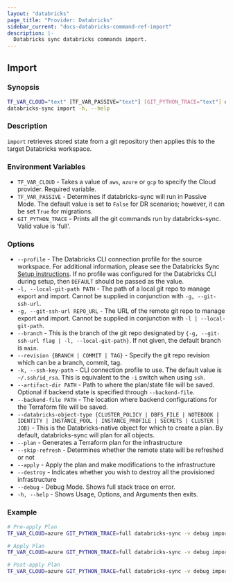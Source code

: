 ```yaml
---
layout: "databricks"
page_title: "Provider: Databricks"
sidebar_current: "docs-databricks-command-ref-import"
description: |-
  Databricks sync databricks commands import.
---
```


## Import

### Synopsis

```bash
TF_VAR_CLOUD="text" [TF_VAR_PASSIVE="text"] [GIT_PYTHON_TRACE="text"] databricks-sync import [--profile DATABRICKS_PROFILE_NAME default="DEFAULT"] {-l, --local-git-path PATH | -g --git-ssh-url REPO_URL} [--branch BRANCH_NAME] [--revision {BRANCH | COMMIT | TAG}] [-k, --ssh-key-path] --artifact-dir PATH [--backend-file PATH] [--databricks-object-type {CLUSTER_POLICY | DBFS_FILE | NOTEBOOK | IDENTITY | INSTANCE_POOL | INSTANCE_PROFILE | SECRETS | CLUSTER | JOB}] [--plan] [--skip-refresh] [--apply] [--destroy] [--debug]
databricks-sync import -h, --help
```

### Description

`import` retrieves stored state from a git repository then applies this to the target Databricks workspace.

### Environment Variables

* `TF_VAR_CLOUD` - Takes a value of `aws`, `azure` or `gcp` to specify the Cloud provider. Required variable.
* `TF_VAR_PASSIVE` - Determines if databricks-sync will run in Passive Mode. The default value is set to `False` for DR scenarios; however, it can be set `True` for migrations.
* `GIT_PYTHON_TRACE` - Prints all the git commands run by databricks-sync. Valid value is 'full'.

### Options

* `--profile` - The Databricks CLI connection profile for the  source workspace. For additional information, please see the Databricks Sync [Setup instructions](https://github.com/databrickslabs/databricks-sync/blob/master/docs/setup.md). If no profile was configured for the Databricks CLI during setup, then `DEFAULT` should be passed as the value.
* `-l, --local-git-path PATH` - The path of a local git repo to manage export and import. Cannot be supplied in conjunction with `-g, --git-ssh-url`.
* `-g, --git-ssh-url REPO_URL` - The URL of the remote git repo to manage export and import. Cannot be supplied in conjunction with `-l | --local-git-path`.
* `--branch` - This is the branch of the git repo designated by `{-g, --git-ssh-url flag | -l, --local-git-path}`. If not given, the default branch is `main`.
* `--revision {BRANCH | COMMIT | TAG}` - Specify the git repo revision which can be a branch, commit, tag.
* `-k, --ssh-key-path` - CLI connection profile to use. The default value is `~/.ssh/id_rsa`. This is equivalent to the `-i` switch when using `ssh`.
* `--artifact-dir PATH` - Path to where the plan/state file will be saved. Optional if backend state is specified through `--backend-file`.
* `--backend-file PATH` - The location where backend configurations for the Terraform file will be saved.
* `--databricks-object-type {CLUSTER_POLICY | DBFS_FILE | NOTEBOOK | IDENTITY | INSTANCE_POOL | INSTANCE_PROFILE | SECRETS | CLUSTER | JOB}` - This is the Databricks-native object for which to create a plan. By default, databricks-sync will plan for all objects.
* `--plan` - Generates a Terraform plan for the infrastructure
* `--skip-refresh` - Determines whether the remote state will be refreshed or not
* `--apply` - Apply the plan and make modifications to the infrastructure
* `--destroy` - Indicates whether you wish to destroy all the provisioned infrastructure
* `--debug` - Debug Mode. Shows full stack trace on error.
* `-h, --help` - Shows Usage, Options, and Arguments then exits.


### Example

```bash
# Pre-apply Plan
TF_VAR_CLOUD=azure GIT_PYTHON_TRACE=full databricks-sync -v debug import --profile DATABRICKS_PROFILE_NAME -l ~/DBFS_LOCAL_REPO_NAME --artifact-dir /dbfs/PATH --backend-file dbfs/PATH/FILES-BACKEND-CONFIG.json --plan --skip-refresh

# Apply Plan
TF_VAR_CLOUD=azure GIT_PYTHON_TRACE=full databricks-sync -v debug import --profile DATABRICKS_PROFILE_NAME -l ~/DBFS_LOCAL_REPO_NAME --artifact-dir /dbfs/PATH --backend-file dbfs/PATH/FILES-BACKEND-CONFIG.json --plan --skip-refresh --apply

# Post-apply Plan
TF_VAR_CLOUD=azure GIT_PYTHON_TRACE=full databricks-sync -v debug import --profile DATABRICKS_PROFILE_NAME -l ~/DBFS_LOCAL_REPO_NAME --artifact-dir /dbfs/PATH --backend-file dbfs/PATH/FILES-BACKEND-CONFIG.json --plan --skip-refresh
```
